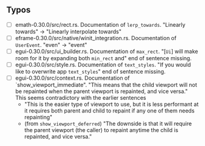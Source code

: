 ## Typos
- [ ] emath-0.30.0/src/rect.rs. Documentation of `lerp_towards`.
    "Linearly towards" -> "Linearly interpolate towards"
- [ ] eframe-0.30.0/src/native/winit_integration.rs. Documentation of `UserEvent`. 
    "even" -> "event"
- [ ] egui-0.30.0/src/ui_builder.rs. Documentation of `max_rect`.
    "[`Ui`] will make room for it by expanding both `min_rect` and" end of sentence missing.
- [ ] egui-0.30.0/src/style.rs. Documentation of `text_styles`.
    "If you would like to overwrite app `text_styles`" end of sentence missing.
- [ ] egui-0.30.0/src/context.rs. Documentation of `show_viewport_immediate".
    "This means that the child viewport will not be repainted when the parent viewport is repainted, and vice versa." 
    This seems contradictory with the earlier sentences
    - "This is the easier type of viewport to use, but it is less performant at it requires both parent and child to repaint if any one of them needs repainting"
    - (from `show_viewport_deferred`) "The downside is that it will require the parent viewport (the caller) to repaint anytime the child is repainted, and vice versa."